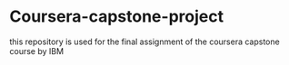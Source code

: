 # Coursera-capstone-project
this repository is used for the final assignment of the coursera capstone course by IBM
